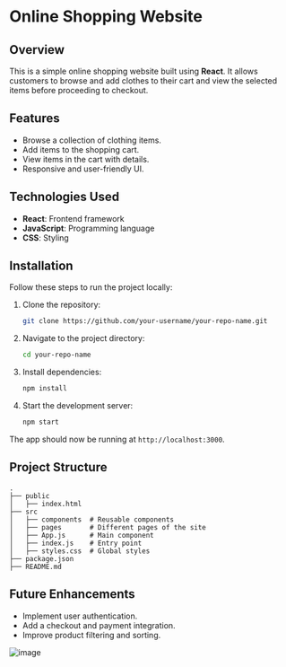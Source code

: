 # Online Shopping Website

## Overview
This is a simple online shopping website built using **React**. It allows customers to browse and add clothes to their cart and view the selected items before proceeding to checkout.

## Features
- Browse a collection of clothing items.
- Add items to the shopping cart.
- View items in the cart with details.
- Responsive and user-friendly UI.

## Technologies Used
- **React**: Frontend framework
- **JavaScript**: Programming language
- **CSS**: Styling

## Installation
Follow these steps to run the project locally:

1. Clone the repository:
   ```sh
   git clone https://github.com/your-username/your-repo-name.git
   ```
2. Navigate to the project directory:
   ```sh
   cd your-repo-name
   ```
3. Install dependencies:
   ```sh
   npm install
   ```
4. Start the development server:
   ```sh
   npm start
   ```

The app should now be running at `http://localhost:3000`.

## Project Structure
```
.
├── public
│   ├── index.html
├── src
│   ├── components  # Reusable components
│   ├── pages       # Different pages of the site
│   ├── App.js      # Main component
│   ├── index.js    # Entry point
│   ├── styles.css  # Global styles
├── package.json
├── README.md
```

## Future Enhancements
- Implement user authentication.
- Add a checkout and payment integration.
- Improve product filtering and sorting.


![image](https://github.com/user-attachments/assets/c5b55947-6e1f-4042-ae5e-2d03b00efe72)
